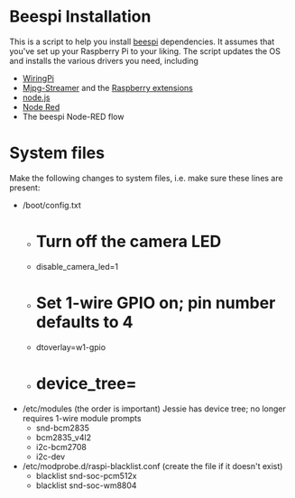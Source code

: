 # Beespi Installation
This is a script to help you install [beespi](http://beespi.mybluemix.net)
dependencies. It assumes that you've set up your Raspberry Pi to your liking.
The script updates the OS and installs the various drivers you need, including
* [WiringPi](http://wiringpi.com/)
* [Mjpg-Streamer](http://sourceforge.net/projects/mjpg-streamer/) and the [Raspberry extensions](https://github.com/jacksonliam/mjpg-streamer)
* [node.js](https://nodejs.org/)
* [Node Red](http://nodered.org/)
* The beespi Node-RED flow

# System files
Make the following changes to system files, i.e. make sure these lines
are present:
* /boot/config.txt
  * # Turn off the camera LED
  * disable_camera_led=1
  * # Set 1-wire GPIO on; pin number defaults to 4
  * dtoverlay=w1-gpio
  * # device_tree=
* /etc/modules (the order is important) Jessie has device tree; no longer requires 1-wire module prompts
  * snd-bcm2835
  * bcm2835_v4l2
  * i2c-bcm2708
  * i2c-dev
* /etc/modprobe.d/raspi-blacklist.conf (create the file if it doesn't exist)
  * blacklist snd-soc-pcm512x
  * blacklist snd-soc-wm8804
